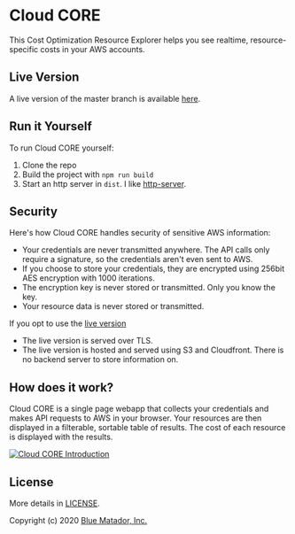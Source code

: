 # Cloud CORE

This Cost Optimization Resource Explorer helps you see realtime, resource-specific costs in your AWS accounts.

## Live Version

A live version of the master branch is available [here](https://tools.bluematador.com/cloud-core/).

## Run it Yourself

To run Cloud CORE yourself:

1. Clone the repo
1. Build the project with `npm run build`
1. Start an http server in `dist`. I like [http-server](https://github.com/http-party/http-server).

## Security

Here's how Cloud CORE handles security of sensitive AWS information:

* Your credentials are never transmitted anywhere. The API calls only require a signature, so the credentials aren't even sent to AWS.
* If you choose to store your credentials, they are encrypted using 256bit AES encryption with 1000 iterations.
* The encryption key is never stored or transmitted. Only you know the key.
* Your resource data is never stored or transmitted.

If you opt to use the [live version](https://tools.bluematador.com/cloud-core/)

* The live version is served over TLS.
* The live version is hosted and served using S3 and Cloudfront. There is no backend server to store information on.

## How does it work?

Cloud CORE is a single page webapp that collects your credentials and makes API requests to AWS in your browser.
Your resources are then displayed in a filterable, sortable table of results. The cost of each resource is displayed with the results.

[![Cloud CORE Introduction](https://img.youtube.com/vi/Gfw6kMlHouA/0.jpg)](https://www.youtube.com/watch?v=Gfw6kMlHouA)

## License

More details in [LICENSE](LICENSE).

Copyright (c) 2020 [Blue Matador, Inc.](https://www.bluematador.com)
